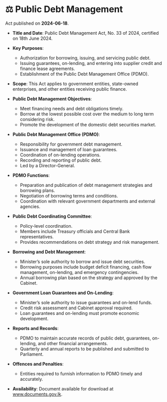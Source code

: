 # ⚖️  Public Debt Management

Act published on **2024-06-18**.

- **Title and Date**: Public Debt Management Act, No. 33 of 2024, certified on 18th June 2024.
  
- **Key Purposes**: 
  - Authorization for borrowing, issuing, and servicing public debt.
  - Issuing guarantees, on-lending, and entering into supplier credit and finance lease agreements.
  - Establishment of the Public Debt Management Office (PDMO).

- **Scope**: This Act applies to government entities, state-owned enterprises, and other entities receiving public finance.

- **Public Debt Management Objectives**: 
  - Meet financing needs and debt obligations timely.
  - Borrow at the lowest possible cost over the medium to long term considering risk.
  - Promote the development of the domestic debt securities market.

- **Public Debt Management Office (PDMO)**:
  - Responsibility for government debt management.
  - Issuance and management of loan guarantees.
  - Coordination of on-lending operations.
  - Recording and reporting of public debt.
  - Led by a Director-General.

- **PDMO Functions**: 
  - Preparation and publication of debt management strategies and borrowing plans.
  - Negotiation of borrowing terms and conditions.
  - Coordination with relevant government departments and external agencies.

- **Public Debt Coordinating Committee**: 
  - Policy-level coordination.
  - Members include Treasury officials and Central Bank representatives.
  - Provides recommendations on debt strategy and risk management.

- **Borrowing and Debt Management**: 
  - Minister’s sole authority to borrow and issue debt securities.
  - Borrowing purposes include budget deficit financing, cash flow management, on-lending, and emergency contingencies.
  - Annual borrowing plan based on the strategy and approved by the Cabinet.

- **Government Loan Guarantees and On-Lending**: 
  - Minister’s sole authority to issue guarantees and on-lend funds.
  - Credit risk assessment and Cabinet approval required.
  - Loan guarantees and on-lending must promote economic development.

- **Reports and Records**: 
  - PDMO to maintain accurate records of public debt, guarantees, on-lending, and other financial arrangements.
  - Quarterly and annual reports to be published and submitted to Parliament.

- **Offences and Penalties**: 
  - Entities required to furnish information to PDMO timely and accurately. 

- **Availability**: Document available for download at www.documents.gov.lk.
